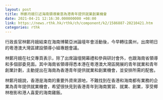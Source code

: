 ```yaml
---
layout: post
title: 林鄭月娥引述海南領導樂意為港青年提供就業創業機會
date: 2021-04-21 12:16:30.000000000 +08:00
link: https://news.rthk.hk/rthk/ch/component/k2/1586887-20210421.htm
categories: rthk
---
```


行政長官林鄭月娥結束在海南博鰲亞洲論壇年會活動後，今早轉往廣州，出席明日的粵港澳大灣區建設領導小組專題會議。

林鄭月娥在社交專頁表示，除了出席論壇開幕禮和參與研討會外，也跟海南省領導和多個部委見面。其中海南省領導得悉本港在粵港澳大灣區開展的青年就業和青年創業計劃，主動提出在海南為香港青年提供就業和創業機會，並安排所需的配套。

林鄭月娥說，香港是海南的重要外資來源地，不難找到在香港和海南都有業務的企業為青年提供就業機會，希望很快見到香港青年到海南實習、就業、創業，享受椰林樹影和港人喜愛的海南雞飯。

